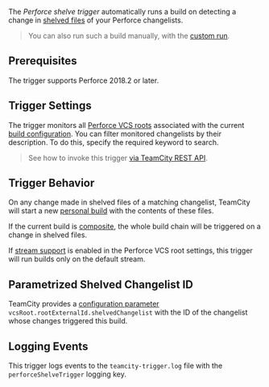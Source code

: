 [//]: # (title: Perforce Shelve Trigger)
[//]: # (auxiliary-id: Perforce Shelve Trigger)

The _Perforce shelve trigger_ automatically runs a build on detecting a change in [shelved files](https://www.perforce.com/manuals/v17.1/p4guide/Content/CmdRef/p4_shelve.html) of your Perforce changelists.

>You can also run such a build manually, with the [custom run](running-custom-build.md).

## Prerequisites

The trigger supports Perforce 2018.2 or later.

## Trigger Settings

The trigger monitors all [Perforce VCS roots](perforce.md) associated with the current [build configuration](build-configuration.md). You can filter monitored changelists by their description. To do this, specify the required keyword to search.

>See how to invoke this trigger [via TeamCity REST API](https://www.jetbrains.com/help/teamcity/rest/edit-build-configuration-settings.html#Manage+Build+Triggers).

## Trigger Behavior

On any change made in shelved files of a matching changelist, TeamCity will start a new [personal build](personal-build.md) with the contents of these files.

If the current build is [composite](composite-build-configuration.md), the whole build chain will be triggered on a change in shelved files.

If [stream support](perforce-streams-as-feature-branches.md) is enabled in the Perforce VCS root settings, this trigger will run builds only on the default stream.

## Parametrized Shelved Changelist ID

TeamCity provides a [configuration parameter](predefined-build-parameters.md) `vcsRoot.rootExternalId.shelvedChangelist` with the ID of the changelist whose changes triggered this build.

## Logging Events

This trigger logs events to the `teamcity-trigger.log` file with the `perforceShelveTrigger` logging key.